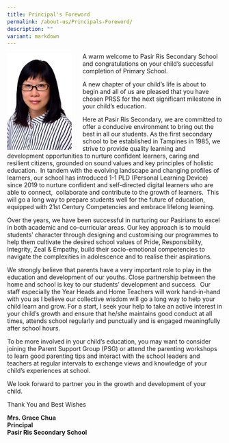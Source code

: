 ```yaml
---
title: Principal's Foreword
permalink: /about-us/Principals-Foreword/
description: ""
variant: markdown
---
```

<img src="/images/Mrs%20Chua.jpg" style="width:30%;float:left;margin-right:5%">
		 
         

A warm welcome to Pasir Ris Secondary School and congratulations on your child’s successful completion of Primary School.

A new chapter of your child’s life is about to begin and all of us are pleased that you have chosen PRSS for the next significant milestone in your child’s education.

Here at Pasir Ris Secondary, we are committed to offer a conducive environment to bring out the best in all our students. As the first secondary school to be established in Tampines in 1985, we strive to provide quality learning and development opportunities to nurture confident learners, caring and resilient citizens, grounded on sound values and key principles of holistic education.&nbsp; In tandem with the evolving landscape and changing profiles of learners, our school has introduced 1-1 PLD (Personal Learning Device) since 2019 to nurture confident and self-directed digital learners who are able to connect, &nbsp;collaborate and contribute to the growth of learners.&nbsp; This will go a long way to prepare students well for the future of education, equipped with 21st Century Competencies and embrace lifelong learning.

Over the years, we have been successful in nurturing our Pasirians to excel in both academic and co-curricular areas. Our key approach is to mould students’ character through designing and customising our programmes to help them cultivate the desired school values of Pride, Responsibility, Integrity, Zeal &amp; Empathy, build their socio-emotional competencies to navigate the complexities in adolescence and to realise their aspirations.

We strongly believe that parents have a very important role to play in the education and development of our youths. Close partnership between the home and school is key to our students’ development and success.&nbsp; Our staff especially the Year Heads and Home Teachers will work hand-in-hand with you as I believe our collective wisdom will go a long way to help your child learn and grow. For a start, I seek your help to take an active interest in your child’s growth and ensure that he/she maintains good conduct at all times, attends school regularly and punctually and is engaged meaningfully after school hours.

To be more involved in your child’s education, you may want to consider joining the Parent Support Group (PSG) or attend the parenting workshops to learn good parenting tips and interact with the school leaders and teachers at regular intervals to exchange views and knowledge of your child’s experiences at school.

We look forward to partner you in the growth and development of your child.

Thank You and Best Wishes  

  

**Mrs. Grace Chua  
Principal  
Pasir Ris Secondary School**